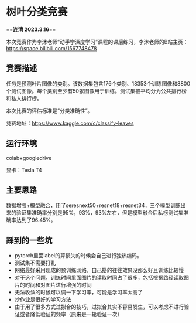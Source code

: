 # 树叶分类竞赛

==**连清 2023.3.16**==

本次竞赛作为李沐老师“动手学深度学习”课程的课后练习，李沐老师的B站主页：https://space.bilibili.com/1567748478

## 竞赛描述

任务是预测叶片图像的类别。该数据集包含176个类别、18353个训练图像和8800个测试图像。每个类别至少有50张图像用于训练。测试集被平均分为公共排行榜和私人排行榜。

本次比赛的评估标准是“分类准确性”。

竞赛地址：https://www.kaggle.com/c/classify-leaves

## 运行环境

colab+googledrive

显卡：Tesla T4

## 主要思路

数据增强+模型融合，用了seresnext50+resnet18+resnet34，三个模型训练出来的验证集准确率分别是95%，93%，93%左右，但是模型融合后私榜测试集准确率达到了96.45%。

## 踩到的一些坑

- pytorch里面label的算损失的时候会自己进行独热编码。
- 测试集不需要打乱
- 网络最好采用现成的预训练网络，自己搭的往往效果没那么好且训练比较慢
- 对于这个问题，训练时间里面图片的读取时间占了很多，包括根据路径读取图片的时间和对图片进行增强的时间
- 无法收敛的时候可以调一下学习率，可能是学习率太高了
- 抄作业是很好的学习方法
- 由于用了很多方式过拟合的技巧，过拟合其实不容易发生，可以考虑不进行验证或者降低验证的频率（原来是一轮验证一次）


